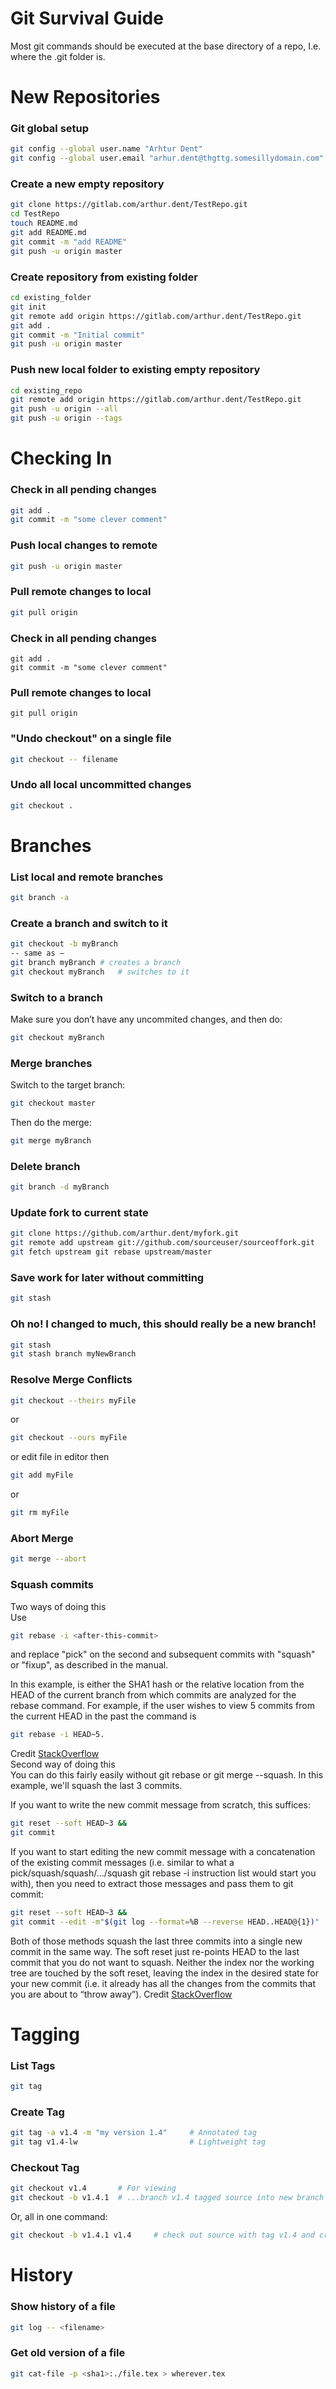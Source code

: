 Git Survival Guide
==============
Most git commands should be executed at the base directory of a repo, I.e. where the .git folder is.

# New Repositories
### Git global setup
```bash
git config --global user.name "Arhtur Dent"
git config --global user.email "arhur.dent@thgttg.somesillydomain.com"
```

### Create a new empty repository
```bash
git clone https://gitlab.com/arthur.dent/TestRepo.git
cd TestRepo
touch README.md
git add README.md
git commit -m "add README"
git push -u origin master
```

### Create repository from existing folder
```bash
cd existing_folder
git init
git remote add origin https://gitlab.com/arthur.dent/TestRepo.git
git add .
git commit -m "Initial commit"
git push -u origin master
```

### Push new local folder to existing empty repository
```bash
cd existing_repo
git remote add origin https://gitlab.com/arthur.dent/TestRepo.git
git push -u origin --all
git push -u origin --tags
```
# Checking In
### Check in all pending changes
```bash
git add .
git commit -m "some clever comment"
```

### Push local changes to remote
```bash
git push -u origin master
```

### Pull remote changes to local
```bash
git pull origin
```

### Check in all pending changes
    git add .
    git commit -m "some clever comment"

### Pull remote changes to local
    git pull origin

### "Undo checkout" on a single file
```bash
git checkout -- filename
```

### Undo all local uncommitted changes
```bash
git checkout .
```

# Branches
### List local and remote branches
```bash
git branch -a
```

### Create a branch and switch to it
```bash
git checkout -b myBranch
-- same as –
git branch myBranch	# creates a branch
git checkout myBranch	# switches to it
```

### Switch to a branch
Make sure you don’t have any uncommited changes, and then do:
```bash
git checkout myBranch
```

### Merge branches
Switch to the target branch:
```bash
git checkout master
```

Then do the merge:
```bash
git merge myBranch
```

### Delete branch
```bash
git branch -d myBranch
```

### Update fork to current state
```bash
git clone https://github.com/arthur.dent/myfork.git 
git remote add upstream git://github.com/sourceuser/sourceoffork.git 
git fetch upstream git rebase upstream/master
```

### Save work for later without committing
```bash
git stash
```

### Oh no! I changed to much, this should really be a new branch!
```bash
git stash
git stash branch myNewBranch
```

### Resolve Merge Conflicts
```bash
git checkout --theirs myFile
```
or
```bash
git checkout --ours myFile
```
or edit file in editor then
```bash
git add myFile
```
or
```bash
git rm myFile
```
    
### Abort Merge
```bash
git merge --abort
```

### Squash commits
Two ways of doing this  
Use 
```bash
git rebase -i <after-this-commit>
```
and replace "pick" on the second and subsequent commits with "squash" or "fixup", as described in the manual.

In this example, <after-this-commit> is either the SHA1 hash or the relative location from the HEAD of the current branch from which commits are analyzed for the rebase command. For example, if the user wishes to view 5 commits from the current HEAD in the past the command is 
```bash
git rebase -i HEAD~5.  
```
Credit [StackOverflow](https://stackoverflow.com/questions/5189560/squash-my-last-x-commits-together-using-git)  
Second way of doing this  
You can do this fairly easily without git rebase or git merge --squash. In this example, we'll squash the last 3 commits.

If you want to write the new commit message from scratch, this suffices:
```bash
git reset --soft HEAD~3 &&
git commit
```
If you want to start editing the new commit message with a concatenation of the existing commit messages (i.e. similar to what a pick/squash/squash/…/squash git rebase -i instruction list would start you with), then you need to extract those messages and pass them to git commit:
```bash
git reset --soft HEAD~3 && 
git commit --edit -m"$(git log --format=%B --reverse HEAD..HEAD@{1})"
```
Both of those methods squash the last three commits into a single new commit in the same way. The soft reset just re-points HEAD to the last commit that you do not want to squash. Neither the index nor the working tree are touched by the soft reset, leaving the index in the desired state for your new commit (i.e. it already has all the changes from the commits that you are about to “throw away”).
Credit [StackOverflow](https://stackoverflow.com/questions/5189560/squash-my-last-x-commits-together-using-git) 

# Tagging
### List Tags
```bash
git tag
```

### Create Tag
```bash
git tag -a v1.4 -m "my version 1.4"     # Annotated tag
git tag v1.4-lw                         # Lightweight tag
```

### Checkout Tag
```bash
git checkout v1.4       # For viewing
git checkout -b v1.4.1  # ...branch v1.4 tagged source into new branch v1.4.1
```
Or, all in one command:
```bash
git checkout -b v1.4.1 v1.4     # check out source with tag v1.4 and create new branch v1.4.1
```

# History
### Show history of a file
```bash
git log -- <filename>
```
### Get old version of a file
```bash
git cat-file -p <sha1>:./file.tex > wherever.tex
```

